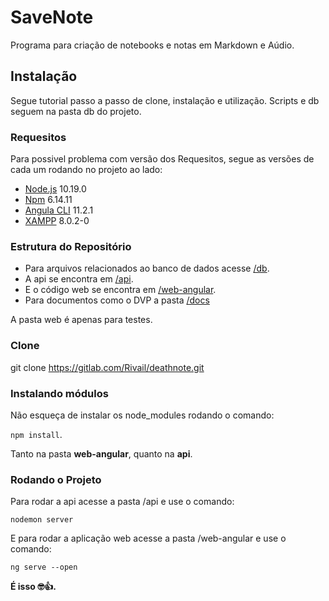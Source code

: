 # SaveNote

Programa para criação de notebooks e notas em Markdown e Aúdio.

## Instalação

Segue tutorial passo a passo de clone, instalação e utilização.
Scripts e db seguem na pasta db do projeto.

### Requesitos 
Para possivel problema com versão dos Requesitos, segue as versões de cada um rodando no projeto ao lado:

- [Node.js](https://nodejs.org/en/) 10.19.0
- [Npm](https://nodejs.org/en/) 6.14.11
- [Angula CLI](https://cli.angular.io/) 11.2.1
- [XAMPP](https://www.apachefriends.org/pt_br/index.html) 8.0.2-0

### Estrutura do Repositório

- Para arquivos relacionados ao banco de dados acesse [/db](https://gitlab.com/Rivail/deathnote/-/tree/master/db).
- A api se encontra em [/api](https://gitlab.com/Rivail/deathnote/-/tree/master/api).
- E o código web se encontra em [/web-angular](https://gitlab.com/Rivail/deathnote/-/tree/master/web-angular).
- Para documentos como o DVP a pasta [/docs](https://gitlab.com/Rivail/deathnote/-/tree/master/docs)

A pasta web é apenas para testes.

### Clone
git clone https://gitlab.com/Rivail/deathnote.git

### Instalando módulos
Não esqueça de instalar os node_modules rodando o comando:

`npm install`.

Tanto na pasta **web-angular**, quanto na **api**.

### Rodando o Projeto

Para rodar a api acesse a pasta /api e use o comando:

`nodemon server`

E para rodar a aplicação web acesse a pasta /web-angular e use o comando:

`ng serve --open`

**É isso 🤓👍.**
